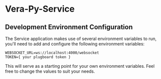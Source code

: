 # Vera-Py-Service

## Development Environment Configuration
The Service application makes use of several environment variables to run, you'll need to add and configure the following environment variables:

```env
WEBSOCKET_URL=ws://localhost:4000/websocket
TOKEN={ your plugboard token }
```
This will serve as a starting point for your own environment variables. Feel free to change the values to suit your needs.
